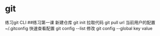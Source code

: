 # git
练习git CLI
##练习第一课
 新建仓库 git init
 拉取代码 git pull url
 当前用户的配置 ~/.gitconfig
 快速查看配置 git config --list 
 修改 git config --global key value

